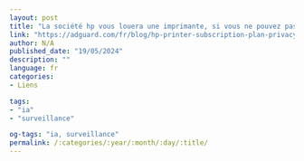 ```yaml
---
layout: post
title: "La société hp vous louera une imprimante, si vous ne pouvez pas en acheter une — mais il y a un bémol"
link: "https://adguard.com/fr/blog/hp-printer-subscription-plan-privacy.html"
author: N/A
published_date: "19/05/2024"
description: ""
language: fr
categories:
- Liens

tags:
- "ia"
- "surveillance"

og-tags: "ia, surveillance"
permalink: /:categories/:year/:month/:day/:title/
---
```

